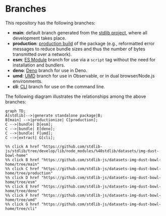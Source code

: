 <!--

@license Apache-2.0

Copyright (c) 2023 The Stdlib Authors.

Licensed under the Apache License, Version 2.0 (the "License");
you may not use this file except in compliance with the License.
You may obtain a copy of the License at

    http://www.apache.org/licenses/LICENSE-2.0

Unless required by applicable law or agreed to in writing, software
distributed under the License is distributed on an "AS IS" BASIS,
WITHOUT WARRANTIES OR CONDITIONS OF ANY KIND, either express or implied.
See the License for the specific language governing permissions and
limitations under the License.

-->

# Branches

This repository has the following branches:

-   **main**: default branch generated from the [stdlib project][stdlib-url], where all development takes place.
-   **production**: [production build][production-url] of the package (e.g., reformatted error messages to reduce bundle sizes and thus the number of bytes transmitted over a network).
-   **esm**: [ES Module][esm-url] branch for use via a `script` tag without the need for installation and bundlers.
-   **deno**: [Deno][deno-url] branch for use in Deno.
-   **umd**: [UMD][umd-url] branch for use in Observable, or in dual browser/Node.js environments.
-   **cli**: [CLI][cli-url] branch for use on the command line.

The following diagram illustrates the relationships among the above branches:

```mermaid
graph TD;
A[stdlib]-->|generate standalone package|B;
B[main] -->|productionize| C[production];
C -->|bundle| D[esm];
C -->|bundle| E[deno];
C -->|bundle| F[umd];
C -->|extract| G[cli];

%% click A href "https://github.com/stdlib-js/stdlib/tree/develop/lib/node_modules/%40stdlib/datasets/img-dust-bowl-home"
%% click B href "https://github.com/stdlib-js/datasets-img-dust-bowl-home/tree/main"
%% click C href "https://github.com/stdlib-js/datasets-img-dust-bowl-home/tree/production"
%% click D href "https://github.com/stdlib-js/datasets-img-dust-bowl-home/tree/esm"
%% click E href "https://github.com/stdlib-js/datasets-img-dust-bowl-home/tree/deno"
%% click F href "https://github.com/stdlib-js/datasets-img-dust-bowl-home/tree/umd"
%% click G href "https://github.com/stdlib-js/datasets-img-dust-bowl-home/tree/cli"
```

[stdlib-url]: https://github.com/stdlib-js/stdlib/tree/develop/lib/node_modules/%40stdlib/datasets/img-dust-bowl-home
[production-url]: https://github.com/stdlib-js/datasets-img-dust-bowl-home/tree/production
[deno-url]: https://github.com/stdlib-js/datasets-img-dust-bowl-home/tree/deno
[umd-url]: https://github.com/stdlib-js/datasets-img-dust-bowl-home/tree/umd
[esm-url]: https://github.com/stdlib-js/datasets-img-dust-bowl-home/tree/esm
[cli-url]: https://github.com/stdlib-js/datasets-img-dust-bowl-home/tree/cli